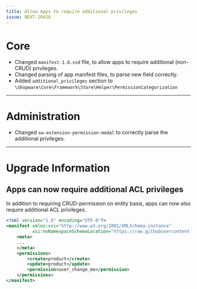 ```yaml
---
title: Allow Apps to require additional privileges
issue: NEXT-20418
---
```

# Core
* Changed `manifest-1.0.xsd` file, to allow apps to require additional (non-CRUD) privileges.
* Changed parsing of app manifest files, to parse new field correctly.
* Added `additional_privileges` section to `\Shopware\Core\Framework\Store\Helper\PermissionCategorization`
___
# Administration
* Changed `sw-extension-permission-modal` to correctly parse the additional privileges.
___
# Upgrade Information
## Apps can now require additional ACL privileges

In addition to requiring CRUD-permission on entity basis, apps can now also require additional ACL privileges.
```xml
<?xml version="1.0" encoding="UTF-8"?>
<manifest xmlns:xsi="http://www.w3.org/2001/XMLSchema-instance"
          xsi:noNamespaceSchemaLocation="https://raw.githubusercontent.com/shopware/platform/trunk/src/Core/Framework/App/Manifest/Schema/manifest-1.0.xsd">
    <meta>
    ...
    </meta>
    <permissions>
        <create>product</create>
        <update>product</update>
        <permission>user_change_me</permission>
    </permissions>
</manifest>
```
